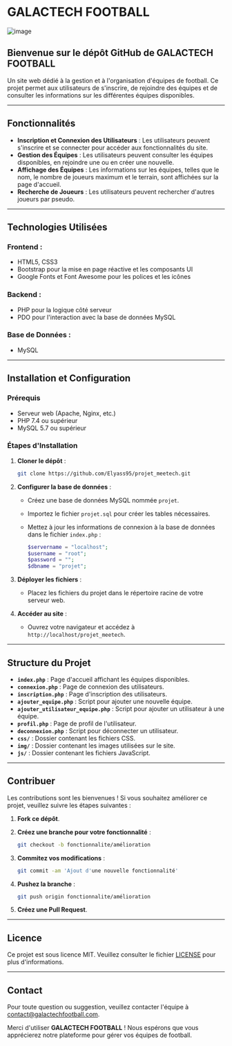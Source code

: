 # GALACTECH FOOTBALL

![image](https://github.com/Elyass95/projet_meetech/assets/133212281/f75be5a0-138a-4094-9255-ae0c3172a341)


## Bienvenue sur le dépôt GitHub de GALACTECH FOOTBALL

Un site web dédié à la gestion et à l'organisation d'équipes de football. Ce projet permet aux utilisateurs de s'inscrire, de rejoindre des équipes et de consulter les informations sur les différentes équipes disponibles.

---

## Fonctionnalités

- **Inscription et Connexion des Utilisateurs** : Les utilisateurs peuvent s'inscrire et se connecter pour accéder aux fonctionnalités du site.
- **Gestion des Équipes** : Les utilisateurs peuvent consulter les équipes disponibles, en rejoindre une ou en créer une nouvelle.
- **Affichage des Équipes** : Les informations sur les équipes, telles que le nom, le nombre de joueurs maximum et le terrain, sont affichées sur la page d'accueil.
- **Recherche de Joueurs** : Les utilisateurs peuvent rechercher d'autres joueurs par pseudo.

---

## Technologies Utilisées

### Frontend :

- HTML5, CSS3
- Bootstrap pour la mise en page réactive et les composants UI
- Google Fonts et Font Awesome pour les polices et les icônes

### Backend :

- PHP pour la logique côté serveur
- PDO pour l'interaction avec la base de données MySQL

### Base de Données :

- MySQL

---

## Installation et Configuration

### Prérequis

- Serveur web (Apache, Nginx, etc.)
- PHP 7.4 ou supérieur
- MySQL 5.7 ou supérieur

### Étapes d'Installation

1. **Cloner le dépôt** :

    ```sh
    git clone https://github.com/Elyass95/projet_meetech.git
    ```

2. **Configurer la base de données** :

    - Créez une base de données MySQL nommée `projet`.
    - Importez le fichier `projet.sql` pour créer les tables nécessaires.
    - Mettez à jour les informations de connexion à la base de données dans le fichier `index.php` :

      ```php
      $servername = "localhost";
      $username = "root";
      $password = "";
      $dbname = "projet";
      ```

3. **Déployer les fichiers** :

    - Placez les fichiers du projet dans le répertoire racine de votre serveur web.

4. **Accéder au site** :

    - Ouvrez votre navigateur et accédez à `http://localhost/projet_meetech`.

---

## Structure du Projet

- **`index.php`** : Page d'accueil affichant les équipes disponibles.
- **`connexion.php`** : Page de connexion des utilisateurs.
- **`inscription.php`** : Page d'inscription des utilisateurs.
- **`ajouter_equipe.php`** : Script pour ajouter une nouvelle équipe.
- **`ajouter_utilisateur_equipe.php`** : Script pour ajouter un utilisateur à une équipe.
- **`profil.php`** : Page de profil de l'utilisateur.
- **`deconnexion.php`** : Script pour déconnecter un utilisateur.
- **`css/`** : Dossier contenant les fichiers CSS.
- **`img/`** : Dossier contenant les images utilisées sur le site.
- **`js/`** : Dossier contenant les fichiers JavaScript.

---

## Contribuer

Les contributions sont les bienvenues ! Si vous souhaitez améliorer ce projet, veuillez suivre les étapes suivantes :

1. **Fork ce dépôt**.
2. **Créez une branche pour votre fonctionnalité** :

    ```sh
    git checkout -b fonctionnalite/amélioration
    ```

3. **Commitez vos modifications** :

    ```sh
    git commit -am 'Ajout d'une nouvelle fonctionnalité'
    ```

4. **Pushez la branche** :

    ```sh
    git push origin fonctionnalite/amélioration
    ```

5. **Créez une Pull Request**.

---

## Licence

Ce projet est sous licence MIT. Veuillez consulter le fichier [LICENSE](LICENSE) pour plus d'informations.

---

## Contact

Pour toute question ou suggestion, veuillez contacter l'équipe à [contact@galactechfootball.com](mailto:contact@galactechfootball.com).

Merci d'utiliser **GALACTECH FOOTBALL** ! Nous espérons que vous apprécierez notre plateforme pour gérer vos équipes de football.
